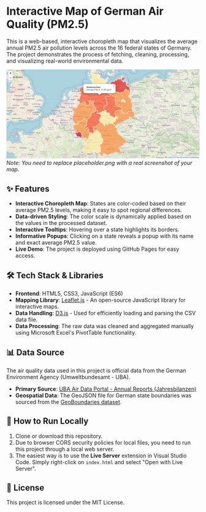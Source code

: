 # Interactive Map of German Air Quality (PM2.5)

This is a web-based, interactive choropleth map that visualizes the average annual PM2.5 air pollution levels across the 16 federal states of Germany. The project demonstrates the process of fetching, cleaning, processing, and visualizing real-world environmental data.

![Germany Air Quality Map Preview](preview.png)
_Note: You need to replace placeholder.png with a real screenshot of your map._

## ✨ Features

-   **Interactive Choropleth Map**: States are color-coded based on their average PM2.5 levels, making it easy to spot regional differences.
-   **Data-driven Styling**: The color scale is dynamically applied based on the values in the processed dataset.
-   **Interactive Tooltips**: Hovering over a state highlights its borders.
-   **Informative Popups**: Clicking on a state reveals a popup with its name and exact average PM2.5 value.
-   **Live Demo**: The project is deployed using GitHub Pages for easy access.

## 🛠️ Tech Stack & Libraries

-   **Frontend**: HTML5, CSS3, JavaScript (ES6)
-   **Mapping Library**: [Leaflet.js](https://leafletjs.com/) - An open-source JavaScript library for interactive maps.
-   **Data Handling**: [D3.js](https://d3js.org/) - Used for efficiently loading and parsing the CSV data file.
-   **Data Processing**: The raw data was cleaned and aggregated manually using Microsoft Excel's PivotTable functionality.

## 📊 Data Source

The air quality data used in this project is official data from the German Environment Agency (Umweltbundesamt - UBA).

-   **Primary Source**: [UBA Air Data Portal - Annual Reports (Jahresbilanzen)](https://www.umweltbundesamt.de/daten/luft/luftdaten/jahresbilanzen-luftqualitaet)
-   **Geospatial Data**: The GeoJSON file for German state boundaries was sourced from the [GeoBoundaries dataset](https://github.com/geoboundaries/germany).

## 🚀 How to Run Locally

1.  Clone or download this repository.
2.  Due to browser CORS security policies for local files, you need to run this project through a local web server.
3.  The easiest way is to use the **Live Server** extension in Visual Studio Code. Simply right-click on `index.html` and select "Open with Live Server".

## 📄 License

This project is licensed under the MIT License.
